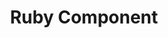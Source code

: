 ---
title: Ruby Component
keywords: component
tags: [component]
sidebar: home_sidebar
permalink: ruby-component.html
summary: Ruby Component
folder: component
---